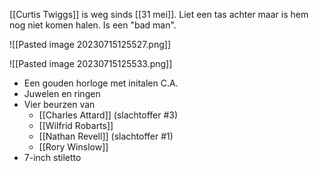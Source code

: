 [[Curtis Twiggs]] is weg sinds [[31 mei]]. Liet een tas achter maar is hem nog niet komen halen. Is een "bad man".

![[Pasted image 20230715125527.png]]

![[Pasted image 20230715125533.png]]

* Een gouden horloge met initalen C.A.
* Juwelen en ringen
* Vier beurzen van
	* [[Charles Attard]] (slachtoffer #3)
	* [[Wilfrid Robarts]]
	* [[Nathan Revell]] (slachtoffer #1)
	* [[Rory Winslow]]
* 7-inch stiletto
